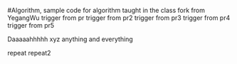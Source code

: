 #Algorithm, sample code for algorithm taught in the class
fork from YegangWu
trigger from pr
trigger from pr2
trigger from pr3
trigger from pr4
trigger from pr5




Daaaaahhhhh
xyz
anything and everything

repeat
repeat2

